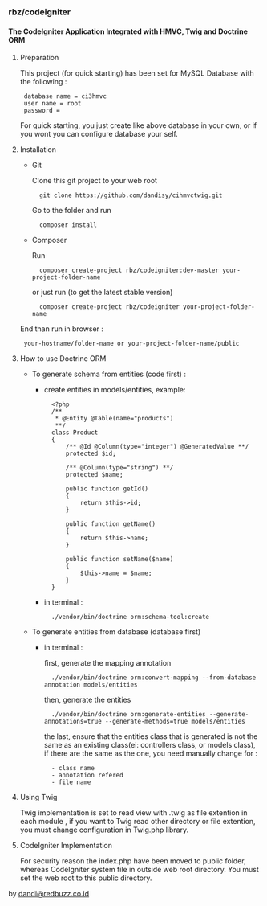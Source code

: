 ### rbz/codeigniter
#### The CodeIgniter Application Integrated with HMVC, Twig and Doctrine ORM

1. Preparation

    This project (for quick starting) has been set for MySQL Database with the following :

        database name = ci3hmvc
        user name = root
        password =

    For quick starting, you just create like above database in your own, or if you wont you can configure database your self.

2. Installation
    * Git

        Clone this git project to your web root

            git clone https://github.com/dandisy/cihmvctwig.git

        Go to the folder and run

            composer install

    * Composer

        Run

            composer create-project rbz/codeigniter:dev-master your-project-folder-name

        or just run (to get the latest stable version)

            composer create-project rbz/codeigniter your-project-folder-name

    End than run in browser :

        your-hostname/folder-name or your-project-folder-name/public

3. How to use Doctrine ORM
    * To generate schema from entities (code first) :        
        - create entities in models/entities, example:
        
                <?php
                /**
                 * @Entity @Table(name="products")
                 **/
                class Product
                {
                    /** @Id @Column(type="integer") @GeneratedValue **/
                    protected $id;
                    
                    /** @Column(type="string") **/
                    protected $name;
                
                    public function getId()
                    {
                        return $this->id;
                    }
                
                    public function getName()
                    {
                        return $this->name;
                    }
                
                    public function setName($name)
                    {
                        $this->name = $name;
                    }
                }
        
        - in terminal :

                ./vendor/bin/doctrine orm:schema-tool:create
        
    * To generate entities from database (database first)
        - in terminal :

            first, generate the mapping annotation
            
                ./vendor/bin/doctrine orm:convert-mapping --from-database annotation models/entities
            
            then, generate the entities
            
                ./vendor/bin/doctrine orm:generate-entities --generate-annotations=true --generate-methods=true models/entities
            
            the last, ensure that the entities class that is generated is not the same as an existing class(ei: controllers class, or models class),
            if there are the same as the one, you need manually change for :

                - class name
                - annotation refered
                - file name        

4. Using Twig

    Twig implementation is set to read view with .twig as file extention in each module ,
    if you want to Twig read other directory or file extention, you must change configuration in Twig.php library.

5. CodeIgniter Implementation

    For security reason the index.php have been moved to public folder, whereas CodeIgniter system file in outside web root directory.
    You must set the web root to this public directory.

        
by dandi@redbuzz.co.id